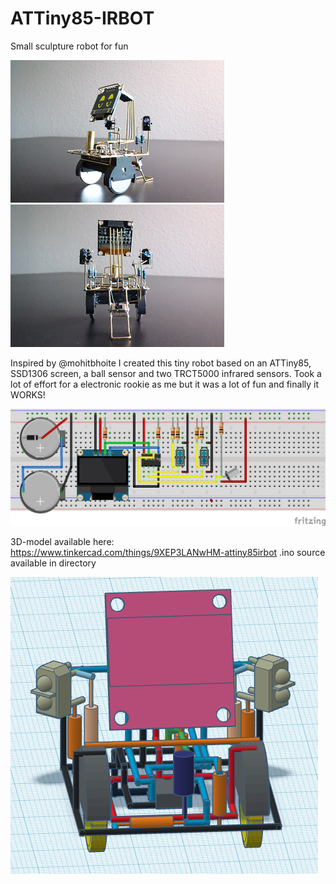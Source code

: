 # ATTiny85-IRBOT
Small sculpture robot for fun


![bot](https://github.com/gtmans/ATTiny85-IRBOT/blob/main/IRBOT-side-verysmall.png)
![bot](https://github.com/gtmans/ATTiny85-IRBOT/blob/main/IRBOT-back-verysmall.png)

Inspired by @mohitbhoite I created this tiny robot based on an ATTiny85, SSD1306 screen, a ball sensor and two TRCT5000 infrared sensors. Took a lot of effort for a electronic rookie as me but it was a lot of fun and finally it WORKS!

![fritzing](https://github.com/gtmans/ATTiny85-IRBOT/blob/main/ATTiny85IRBOT-fritzing.png)

3D-model available here: https://www.tinkercad.com/things/9XEP3LANwHM-attiny85irbot
.ino source available in directory

![bot3d](https://github.com/gtmans/ATTiny85-IRBOT/blob/main/IRBOT-3D-front.png)
